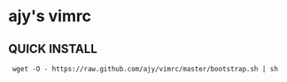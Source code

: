 ajy's vimrc
============

QUICK INSTALL
----------------
     wget -O - https://raw.github.com/ajy/vimrc/master/bootstrap.sh | sh
